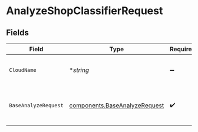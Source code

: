 # AnalyzeShopClassifierRequest


## Fields

| Field                                                                          | Type                                                                           | Required                                                                       | Description                                                                    | Example                                                                        |
| ------------------------------------------------------------------------------ | ------------------------------------------------------------------------------ | ------------------------------------------------------------------------------ | ------------------------------------------------------------------------------ | ------------------------------------------------------------------------------ |
| `CloudName`                                                                    | **string*                                                                      | :heavy_minus_sign:                                                             | The name of your Cloudinary cloud                                              | your-cloud-name                                                                |
| `BaseAnalyzeRequest`                                                           | [components.BaseAnalyzeRequest](../../models/components/baseanalyzerequest.md) | :heavy_check_mark:                                                             | A JSON object containing request parameters                                    |                                                                                |